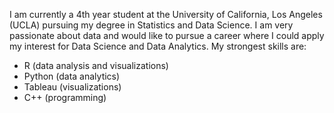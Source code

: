 I am currently a 4th year student at the University of California, Los Angeles (UCLA) pursuing my degree in Statistics and Data Science. 
I am very passionate about data and would like to pursue a career where I could apply my interest for Data Science and Data Analytics. 
My strongest skills are:
- R (data analysis and visualizations)
- Python (data analytics)
- Tableau (visualizations)
- C++ (programming)
